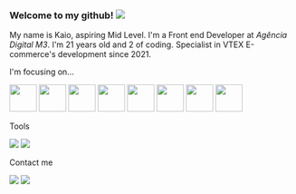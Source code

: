 ### Welcome to my github! <img src="https://img.icons8.com/emoji/48/000000/waving-hand-medium-skin-tone.png"/>

My name is Kaio, aspiring Mid Level. I'm a Front end Developer at *Agência Digital M3*. I'm 21 years old and 2 of coding. Specialist in VTEX E-commerce's development since 2021.

<p>I'm focusing on...</p>
<p>
     <img style="width: 48px" src="https://cdn.jsdelivr.net/gh/devicons/devicon/icons/html5/html5-original.svg" />
     <img style="width: 48px" src="https://cdn.jsdelivr.net/gh/devicons/devicon/icons/css3/css3-original.svg" />
     <img style="width: 48px" src="https://cdn.jsdelivr.net/gh/devicons/devicon/icons/tailwindcss/tailwindcss-plain.svg" />
     <img style="width: 48px" src="https://cdn.jsdelivr.net/gh/devicons/devicon/icons/javascript/javascript-original.svg" />
     <img style="width: 48px" src="https://cdn.jsdelivr.net/gh/devicons/devicon/icons/typescript/typescript-original.svg" />
     <img style="width: 48px" src="https://cdn.jsdelivr.net/gh/devicons/devicon/icons/react/react-original.svg" />
     <img style="width: 48px" src="https://cdn.jsdelivr.net/gh/devicons/devicon/icons/nodejs/nodejs-original.svg" />
     <img style="width: 48px" src="https://cdn.jsdelivr.net/gh/devicons/devicon/icons/mongodb/mongodb-original.svg" />
</p>

<p>Tools</p>
<p>
    <img src="https://img.icons8.com/color/48/000000/git.png"/>
    <img src="https://img.icons8.com/external-tal-revivo-color-tal-revivo/48/000000/external-postman-is-the-only-complete-api-development-environment-logo-color-tal-revivo.png"/>
</p>

<p>Contact me</p>
<p>
    <a target="blank_" href="https://www.linkedin.com/in/kaioribeiro/" target="_blank"><img src="https://img.icons8.com/color/48/000000/linkedin.png"/></a>
    <a href="mailto:ribeiro.kaio@outlook.com.br"><img src="https://img.icons8.com/fluency/48/000000/email-open.png"/></a>
</p>
